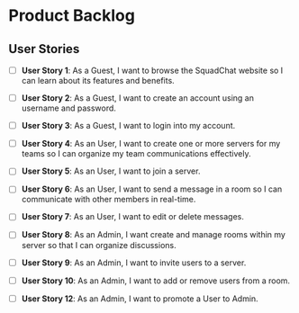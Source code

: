 # Product Backlog

## User Stories

- [ ] **User Story 1**: As a Guest, I want to browse the SquadChat website so I can learn about its features and benefits.
- [ ] **User Story 2**: As a Guest, I want to create an account using an username and password.
- [ ] **User Story 3**: As a Guest, I want to login into my account.
- [ ] **User Story 4**: As an User, I want to create one or more servers for my teams so I can organize my team communications effectively.
- [ ] **User Story 5**: As an User, I want to join a server.
- [ ] **User Story 6**: As an User, I want to send a message in a room so I can communicate with other members in real-time.
- [ ] **User Story 7**: As an User, I want to edit or delete messages.
- [ ] **User Story 8**: As an Admin, I want create and manage rooms within my server so that I can organize discussions.
- [ ] **User Story 9**: As an Admin, I want to invite users to a server.
- [ ] **User Story 10**: As an Admin, I want to add or remove users from a room.
- [ ] **User Story 12**: As an Admin, I want to promote a User to Admin.

